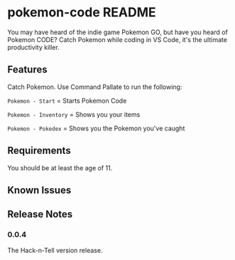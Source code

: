 # pokemon-code README

You may have heard of the indie game Pokemon GO, but have you heard of Pokemon CODE? Catch Pokemon while coding in VS Code, it's the ultimate productivity killer.

## Features

Catch Pokemon. Use Command Pallate to run the following:

`Pokemon - Start` = Starts Pokemon Code

`Pokemon - Inventory` = Shows you your items

`Pokemon - Pokedex` = Shows you the Pokemon you've caught

## Requirements

You should be at least the age of 11.

## Known Issues

## Release Notes

### 0.0.4

The Hack-n-Tell version release.